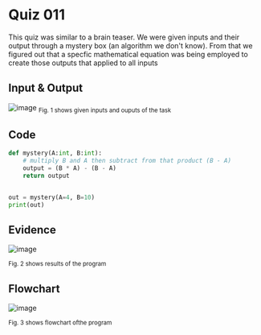 # Quiz 011
This quiz was similar to a brain teaser. We were given inputs and their output through a mystery box (an algorithm we don't know). From that we figured out that a specfic mathematical equation was being employed to create those outputs that applied to all inputs

## Input & Output
![image](https://github.com/Amine-Itani/Unit-1/assets/123438294/06f6c1fc-07f6-4f9d-a15a-e2e3f7b2dd74)
<sub>Fig. 1 shows given inputs and ouputs of the task
## Code

```py
def mystery(A:int, B:int):
    # multiply B and A then subtract from that product (B - A)
    output = (B * A) - (B - A)
    return output


out = mystery(A=4, B=10)
print(out)
```

## Evidence

![image](https://github.com/Amine-Itani/Unit-1/assets/123438294/db2c6814-8e9f-4d31-b704-7a715417ef16)

<sub>Fig. 2 shows results of the program

## Flowchart

![image](https://github.com/Amine-Itani/Unit-1/assets/123438294/a5deee19-ea2a-40f6-a488-0e87523723a0)

<sub>Fig. 3 shows flowchart ofthe program

